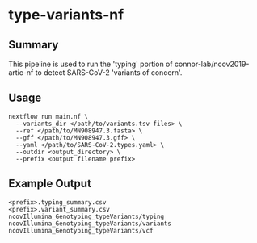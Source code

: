 # type-variants-nf

## Summary
This pipeline is used to run the 'typing' portion of connor-lab/ncov2019-artic-nf to detect SARS-CoV-2 'variants of concern'.

## Usage

```
nextflow run main.nf \
  --variants_dir </path/to/variants.tsv files> \
  --ref </path/to/MN908947.3.fasta> \
  --gff </path/to/MN908947.3.gff> \
  --yaml </path/to/SARS-CoV-2.types.yaml> \
  --outdir <output_directory> \
  --prefix <output filename prefix>
```

## Example Output

```
<prefix>.typing_summary.csv
<prefix>.variant_summary.csv
ncovIllumina_Genotyping_typeVariants/typing
ncovIllumina_Genotyping_typeVariants/variants
ncovIllumina_Genotyping_typeVariants/vcf
```